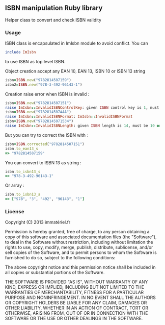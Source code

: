 ## ISBN manipulation Ruby library

Helper class to convert and check ISBN validity

### Usage
ISBN class is encapsulated in ImIsbn module to avoid conflict.
You can
```ruby
include ImIsbn
```
to use ISBN as top level ISBN.

Object creation accept any EAN 10, EAN 13, ISBN 10 or ISBN 13 string
```ruby
isbn=ISBN.new("9782814507159")
isbn2=ISBN.new("978-3-492-96143-1")
```
Creation raise error when ISBN is invalid :
```ruby
isbn=ISBN.new("9782814507151")
raise ImIsbn::InvalidISBNControlKey: given ISBN control key is 1, must be 9
isbn=ISBN.new("9782814507AAA")
raise ImIsbn::InvalidISBNFormat: ImIsbn::InvalidISBNFormat
isbn=ISBN.new("97828145071534")
raise ImIsbn::InvalidISBNLength: given ISBN length is 14, must be 10 or 13
```
But you can try to correct the ISBN with :
```ruby
isbn=ISBN.corrected("9782814507151")
isbn.to_ean13_s
=> "9782814507159"
```
You can convert to ISBN 13 as string :
```ruby
isbn.to_isbn13_s
=> "978-3-492-96143-1"
```
Or array :
```ruby
isbn.to_isbn13_a
=> ["978", "3", "492", "96143", "1"]
```

### License
Copyright (C) 2013 immatériel.fr

Permission is hereby granted, free of charge, to any person obtaining a copy of this software and associated documentation files (the "Software"), to deal in the Software without restriction, including without limitation the rights to use, copy, modify, merge, publish, distribute, sublicense, and/or sell copies of the Software, and to permit persons to whom the Software is furnished to do so, subject to the following conditions:

The above copyright notice and this permission notice shall be included in all copies or substantial portions of the Software.

THE SOFTWARE IS PROVIDED "AS IS", WITHOUT WARRANTY OF ANY KIND, EXPRESS OR IMPLIED, INCLUDING BUT NOT LIMITED TO THE WARRANTIES OF MERCHANTABILITY, FITNESS FOR A PARTICULAR PURPOSE AND NONINFRINGEMENT. IN NO EVENT SHALL THE AUTHORS OR COPYRIGHT HOLDERS BE LIABLE FOR ANY CLAIM, DAMAGES OR OTHER LIABILITY, WHETHER IN AN ACTION OF CONTRACT, TORT OR OTHERWISE, ARISING FROM, OUT OF OR IN CONNECTION WITH THE SOFTWARE OR THE USE OR OTHER DEALINGS IN THE SOFTWARE.

